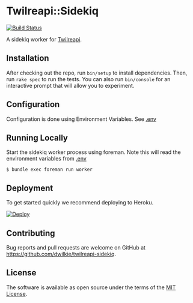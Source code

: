 # Twilreapi::Sidekiq

[![Build Status](https://travis-ci.org/dwilkie/twilreapi-sidekiq.svg?branch=master)](https://travis-ci.org/dwilkie/twilreapi-sidekiq)

A sidekiq worker for [Twilreapi](https://github.com/dwilkie/twilreapi).

## Installation

After checking out the repo, run `bin/setup` to install dependencies. Then, run `rake spec` to run the tests. You can also run `bin/console` for an interactive prompt that will allow you to experiment.

## Configuration

Configuration is done using Environment Variables. See [.env](https://github.com/dwilkie/twilreapi-sidekiq/blob/master/.env)

## Running Locally

Start the sidekiq worker process using foreman. Note this will read the environment variables from [.env](https://github.com/dwilkie/twilreapi-sidekiq/blob/master/.env)

```
$ bundle exec foreman run worker
```

## Deployment

To get started quickly we recommend deploying to Heroku.

[![Deploy](https://www.herokucdn.com/deploy/button.svg)](https://heroku.com/deploy)

## Contributing

Bug reports and pull requests are welcome on GitHub at https://github.com/dwilkie/twilreapi-sidekiq.

## License

The software is available as open source under the terms of the [MIT License](http://opensource.org/licenses/MIT).


